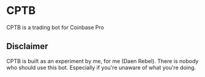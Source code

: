 # CPTB
CPTB is a trading bot for Coinbase Pro

## Disclaimer
CPTB is built as an experiment by me, for me (Daen Rebel). There is nobody who should use this bot. Especially if you're unaware of what you're doing.